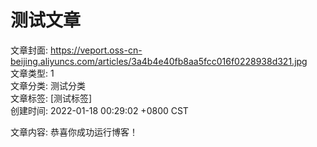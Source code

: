 
# 测试文章  
文章封面: https://veport.oss-cn-beijing.aliyuncs.com/articles/3a4b4e40fb8aa5fcc016f0228938d321.jpg   
文章类型: 1   
文章分类: 测试分类      
文章标签: [测试标签]   
创建时间: 2022-01-18 00:29:02 +0800 CST   

文章内容:
恭喜你成功运行博客！

